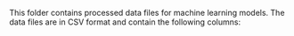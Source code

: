 This folder contains processed data files for machine learning models. The data files are in CSV format and contain the following columns:

